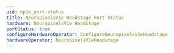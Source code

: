 ```yaml
---
uid: np1e_port-status
title: NeuropixelsV1e Headstage Port Status
hardware: NeuropixelsV1e Headstage
portStatus: true
configureHardwareOperator: ConfigureNeuropixelsV1eHeadstage
hardwareOperator: NeuropixelsV1eHeadstage
---
```

